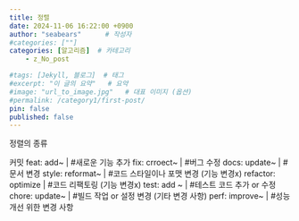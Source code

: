 ```yaml
---
title: 정렬
date: 2024-11-06 16:22:00 +0900
author: "seabears"      # 작성자
#categories: [""]
categories: [알고리즘]  # 카테고리
    - z_No_post

#tags: [Jekyll, 블로그]  # 태그
#excerpt: "이 글의 요약"   # 요약
#image: "url_to_image.jpg"   # 대표 이미지 (옵션)
#permalink: /category1/first-post/
pin: false
published: false
---
```


정렬의 종류



커밋
feat: add~                  |   #새로운 기능 추가
fix: crroect~               |   #버그 수정
docs: update~               |   #문서 변경
style: reformat~            |   #코드 스타일이나 포맷 변경  (기능 변경x)
refactor: optimize          |   #코드 리팩토링  (기능 변경x)
test: add ~                 |   #테스트 코드 추가 or 수정
chore: update~              |   #빌드 작업 or 설정 변경 (기타 변경 사항)
perf: improve~              |   #성능 개선 위한 변경 사항